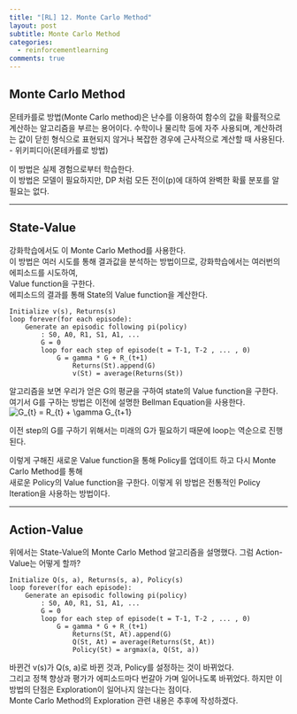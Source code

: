 ```yaml
---
title: "[RL] 12. Monte Carlo Method"
layout: post
subtitle: Monte Carlo Method
categories:
  - reinforcementlearning
comments: true
---
```


## Monte Carlo Method
몬테카를로 방법(Monte Carlo method)은 난수를 이용하여 함수의 값을 확률적으로 계산하는 알고리즘을 부르는 용어이다. 수학이나 물리학 등에 자주 사용되며, 계산하려는 값이 닫힌 형식으로 표현되지 않거나 복잡한 경우에 근사적으로 계산할 때 사용된다. - 위키피디아(몬테카를로 방법)

이 방법은 실제 경험으로부터 학습한다.   
이 방법은 모델이 필요하지만, DP 처럼 모든 전이(p)에 대하여 완벽한 확률 분포를 알 필요는 없다.   
   
---
## State-Value
   
강화학습에서도 이 Monte Carlo Method를 사용한다.   
이 방법은 여러 시도를 통해 결과값을 분석하는 방법이므로, 강화학습에서는 여러번의 에피소드를 시도하여,   
Value function을 구한다.   
에피소드의 결과를 통해 State의 Value function을 계산한다.   
```
Initialize v(s), Returns(s)
loop forever(for each episode):
    Generate an episodic following pi(policy)
		: S0, A0, R1, S1, A1, ...
		G = 0
		loop for each step of episode(t = T-1, T-2 , ... , 0)
		    G = gamma * G + R_(t+1)
				Returns(St).append(G)
				v(St) = average(Returns(St))
```

알고리즘을 보면 우리가 얻은 G의 평균을 구하여 state의 Value function을 구한다.   
여기서 G를 구하는 방법은 이전에 설명한 Bellman Equation을 사용한다.
<img src="https://latex.codecogs.com/gif.latex?G_{t}&space;=&space;R_{t}&space;&plus;&space;\gamma&space;G_{t&plus;1}" title="G_{t} = R_{t} + \gamma G_{t+1}" />

이전 step의 G를 구하기 위해서는 미래의 G가 필요하기 때문에 loop는 역순으로 진행된다.
   
이렇게 구해진 새로운 Value function을 통해 Policy를 업데이트 하고 다시 Monte Carlo Method를 통해   
새로운 Policy의 Value function을 구한다.
이렇게 위 방법은 전통적인 Policy Iteration을 사용하는 방법이다.
   
---
   
## Action-Value
위에서는 State-Value의 Monte Carlo Method 알고리즘을 설명했다.
그럼 Action-Value는 어떻게 할까?
```
Initialize Q(s, a), Returns(s, a), Policy(s)
loop forever(for each episode):
    Generate an episodic following pi(policy)
		: S0, A0, R1, S1, A1, ...
		G = 0
		loop for each step of episode(t = T-1, T-2 , ... , 0)
		    G = gamma * G + R_(t+1)
				Returns(St, At).append(G)
				Q(St, At) = average(Returns(St, At))
				Policy(St) = argmax(a, Q(St, a))
```
바뀐건 v(s)가 Q(s, a)로 바뀐 것과, Policy를 설정하는 것이 바뀌었다.    
그리고 정책 향상과 평가가 에피소드마다 번갈아 가며 일어나도록 바뀌었다.
하지만 이 방법의 단점은 Exploration이 일어나지 않는다는 점이다.   
Monte Carlo Method의 Exploration 관련 내용은 추후에 작성하겠다.
